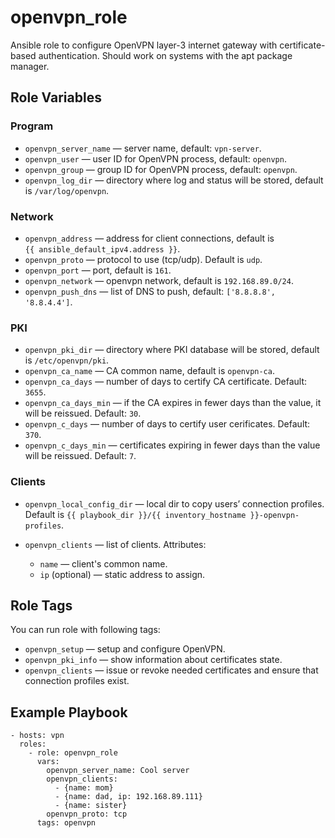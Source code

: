 openvpn_role
============

Ansible role to configure OpenVPN layer-3 internet gateway with certificate-based authentication. Should work on systems with the apt package manager.

Role Variables
--------------
### Program
* `openvpn_server_name` — server name, default: `vpn-server`.
* `openvpn_user` — user ID for OpenVPN process, default: `openvpn`.
* `openvpn_group` — group ID for OpenVPN process, default: `openvpn`.
* `openvpn_log_dir` — directory where log and status will be stored, default is `/var/log/openvpn`.
### Network
* `openvpn_address` — address for client connections, default is `{{ ansible_default_ipv4.address }}`.
* `openvpn_proto` — protocol to use (tcp/udp). Default is `udp`.
* `openvpn_port` — port, default is `161`.
* `openvpn_network` — openvpn network, default is `192.168.89.0/24`.
* `openvpn_push_dns` — list of DNS to push, default: `['8.8.8.8', '8.8.4.4']`.
### PKI
* `openvpn_pki_dir` — directory where PKI database will be stored, default is `/etc/openvpn/pki`.
* `openvpn_ca_name` — CA common name, default is `openvpn-ca`.
* `openvpn_ca_days` — number of days to certify CA certificate. Default: `3655`.
* `openvpn_ca_days_min` — if the CA expires in fewer days than the value, it will be reissued. Default: `30`.
* `openvpn_c_days` — number of days to certify user cerificates. Default: `370`.
* `openvpn_c_days_min` — certificates expiring in fewer days than the value will be reissued. Default: `7`.
### Clients
* `openvpn_local_config_dir` — local dir to copy users’ connection profiles. Default is `{{ playbook_dir }}/{{ inventory_hostname }}-openvpn-profiles`.

* `openvpn_clients` — list of clients. Attributes:
  * `name` — client's common name.
  * `ip` (optional) — static address to assign.

Role Tags
---------

You can run role with following tags:
* `openvpn_setup` — setup and configure OpenVPN.
* `openvpn_pki_info` — show information about certificates state.
* `openvpn_clients` — issue or revoke needed certificates and ensure that connection profiles exist.

Example Playbook
----------------

```
- hosts: vpn
  roles:
    - role: openvpn_role
      vars:
        openvpn_server_name: Cool server
        openvpn_clients:
          - {name: mom}
          - {name: dad, ip: 192.168.89.111}
          - {name: sister}
        openvpn_proto: tcp
      tags: openvpn
```
